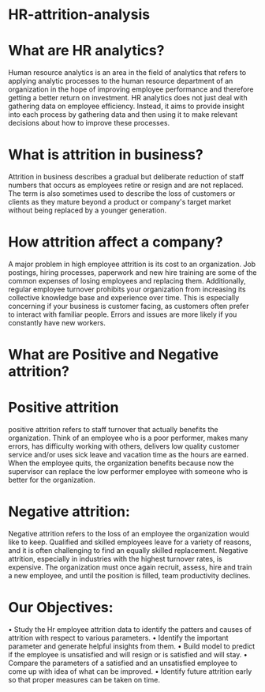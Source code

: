 # HR-attrition-analysis

# What are HR analytics?
Human resource analytics is an area in the field of analytics that refers to applying analytic processes to the human resource department of an organization in the hope of improving employee performance and therefore getting a better return on investment. HR analytics does not just deal with gathering data on employee efficiency. Instead, it aims to provide insight into each process by gathering data and then using it to make relevant decisions about how to improve these processes.

# What is attrition in business?
Attrition in business describes a gradual but deliberate reduction of staff numbers that occurs as employees retire or resign and are not replaced. The term is also sometimes used to describe the loss of customers or clients as they mature beyond a product or company's target market without being replaced by a younger generation.

# How attrition affect a company?
A major problem in high employee attrition is its cost to an organization. Job postings, hiring processes, paperwork and new hire training are some of the common expenses of losing employees and replacing them. Additionally, regular employee turnover prohibits your organization from increasing its collective knowledge base and experience over time. This is especially concerning if your business is customer facing, as customers often prefer to interact with familiar people. Errors and issues are more likely if you constantly have new workers.

# What are Positive and Negative attrition?

# Positive attrition
positive attrition refers to staff turnover that actually benefits the organization. Think of an employee who is a poor performer, makes many errors, has difficulty working with others, delivers low quality customer service and/or uses sick leave and vacation time as the hours are earned. When the employee quits, the organization benefits because now the supervisor can replace the low performer employee with someone who is better for the organization.

# Negative attrition:
Negative attrition refers to the loss of an employee the organization would like to keep. Qualified and skilled employees leave for a variety of reasons, and it is often challenging to find an equally skilled replacement. Negative attrition, especially in industries with the highest turnover rates, is expensive. The organization must once again recruit, assess, hire and train a new employee, and until the position is filled, team productivity declines.

# Our Objectives:
•	Study the Hr employee attrition data to identify the patters and causes of attrition with respect to various parameters.
•	Identify the important parameter and generate helpful insights from them.
•	Build model to predict if the employee is unsatisfied and will resign or is satisfied and will stay.
•	Compare the parameters of a satisfied and an unsatisfied employee to come up with idea of what can be improved.
•	Identify future attrition early so that proper measures can be taken on time.
